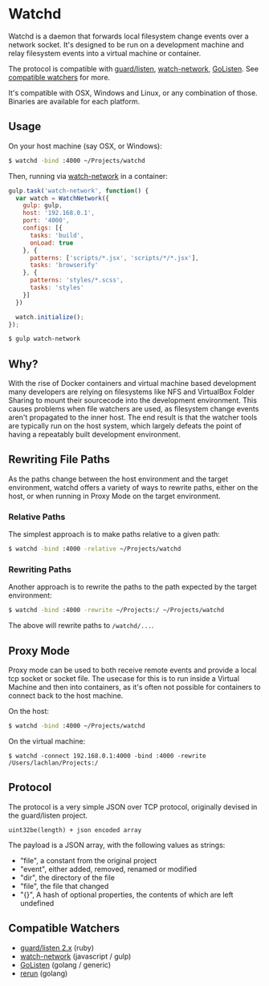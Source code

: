 Watchd
=======

Watchd is a daemon that forwards local filesystem change events over a network socket. It's designed to be run on a development machine and relay filesystem events into a virtual machine or container.

The protocol is compatible with [guard/listen](), [watch-network](https://github.com/efacilitation/watch-network), [GoListen](https://github.com/ekino/golisten). See [compatible watchers](#Compatible-Watchers) for more.

It's compatible with OSX, Windows and Linux, or any combination of those. Binaries are available for each platform.

## Usage

On your host machine (say OSX, or Windows):

```bash
$ watchd -bind :4000 ~/Projects/watchd
```

Then, running via [watch-network](https://github.com/efacilitation/watch-network) in a container:

```javascript
gulp.task('watch-network', function() {
  var watch = WatchNetwork({
    gulp: gulp,
    host: '192.168.0.1',
    port: '4000',
    configs: [{
      tasks: 'build',
      onLoad: true
    }, {
      patterns: ['scripts/*.jsx', 'scripts/*/*.jsx'],
      tasks: 'browserify'
    }, {
      patterns: 'styles/*.scss',
      tasks: 'styles'
    }]
  })

  watch.initialize();
});
```

```bash
$ gulp watch-network
```

## Why?

With the rise of Docker containers and virtual machine based development many developers are relying on filesystems like NFS and VirtualBox Folder Sharing to mount their sourcecode into the development environment. This causes problems when file watchers are used, as filesystem change events aren't propagated to the inner host. The end result is that the watcher tools are typically run on the host system, which largely defeats the point of having a repeatably built development environment.

## Rewriting File Paths

As the paths change between the host environment and the target environment, watchd offers a variety of ways to rewrite paths, either on the host, or when running in Proxy Mode on the target environment.

### Relative Paths

The simplest approach is to make paths relative to a given path:

```bash
$ watchd -bind :4000 -relative ~/Projects/watchd
```

### Rewriting Paths

Another approach is to rewrite the paths to the path expected by the target environment:

```bash
$ watchd -bind :4000 -rewrite ~/Projects:/ ~/Projects/watchd
```

The above will rewrite paths to `/watchd/...`.

## Proxy Mode

Proxy mode can be used to both receive remote events and provide a local tcp socket or socket file. The usecase for this is to run inside a Virtual Machine and then into containers, as it's often not possible for containers to connect back to the host machine.

On the host:

```bash
$ watchd -bind :4000 ~/Projects/watchd
```

On the virtual machine:

```
$ watchd -connect 192.168.0.1:4000 -bind :4000 -rewrite /Users/lachlan/Projects:/
```

## Protocol

The protocol is a very simple JSON over TCP protocol, originally devised in the guard/listen project.

```
uint32be(length) + json encoded array
```

The payload is a JSON array, with the following values as strings:

  - "file", a constant from the original project
  - "event", either added, removed, renamed or modified
  - "dir", the directory of the file
  - "file", the file that changed
  - "{}", A hash of optional properties, the contents of which are left undefined

## Compatible Watchers

 - [guard/listen 2.x](https://github.com/guard/listen/tree/v2.10.1) (ruby)
 - [watch-network](https://github.com/efacilitation/watch-network) (javascript / gulp)
 - [GoListen](https://github.com/ekino/golisten) (golang / generic)
 - [rerun](https://github.com/lox/rerun) (golang)







